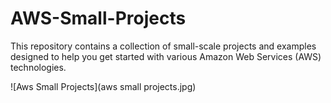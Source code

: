 # AWS-Small-Projects
This repository contains a collection of small-scale projects and examples designed to help you get started with various Amazon Web Services (AWS) technologies.

![Aws Small Projects](aws small projects.jpg)
